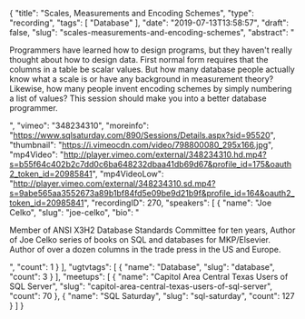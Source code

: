 {
  "title": "Scales, Measurements and Encoding Schemes",
  "type": "recording",
  "tags": [
    "Database"
  ],
  "date": "2019-07-13T13:58:57",
  "draft": false,
  "slug": "scales-measurements-and-encoding-schemes",
  "abstract": "<p>Programmers have learned how to design programs, but they haven't really thought about how to design data. First normal form requires that the columns in a table be scalar values. But how many database people actually know what a scale is or have any background in measurement theory? Likewise, how many people invent encoding schemes by simply numbering a list of values? This session should make you into a better database programmer.</p>",
  "vimeo": "348234310",
  "moreinfo": "https://www.sqlsaturday.com/890/Sessions/Details.aspx?sid=95520",
  "thumbnail": "https://i.vimeocdn.com/video/798800080_295x166.jpg",
  "mp4Video": "http://player.vimeo.com/external/348234310.hd.mp4?s=b55f64c402b2c7dd0c6ba648232dbaa41db69d67&profile_id=175&oauth2_token_id=20985841",
  "mp4VideoLow": "http://player.vimeo.com/external/348234310.sd.mp4?s=9abe565aa3552673a89b1bf84fd5e09be9d21b9f&profile_id=164&oauth2_token_id=20985841",
  "recordingID": 270,
  "speakers": [
    {
      "name": "Joe Celko",
      "slug": "joe-celko",
      "bio": "<p>Member of ANSI X3H2 Database Standards Committee for ten years, Author of Joe Celko series of books on SQL and databases for MKP/Elsevier. Author of over a dozen columns in the trade press in the US and Europe.</p>",
      "count": 1
    }
  ],
  "ugtvtags": [
    {
      "name": "Database",
      "slug": "database",
      "count": 3
    }
  ],
  "meetups": [
    {
      "name": "Capitol Area Central Texas Users of SQL Server",
      "slug": "capitol-area-central-texas-users-of-sql-server",
      "count": 70
    },
    {
      "name": "SQL Saturday",
      "slug": "sql-saturday",
      "count": 127
    }
  ]
}
